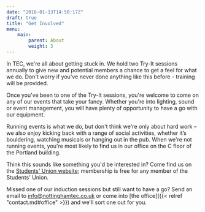 ```yaml
---
date: "2016-01-13T14:50:17Z"
draft: true
title: "Get Involved"
menu:
    main:
        parent: About
        weight: 3
---
```


In TEC, we're all about getting stuck in. We hold two Try-It sessions annually to give new and potential members a chance to get a feel for what we do. Don't worry if you've never done anything like this before - training will be provided.

Once you've been to one of the Try-It sessions, you're welcome to come on any of our events that take your fancy. Whether you're into lighting, sound or event management, you will have plenty of opportunity to have a go with our equipment.

Running events is what we do, but don't think we're only about hard work – we also enjoy kicking back with a range of social activities, whether it’s bouldering, watching musicals or hanging out in the pub. When we're not running events, you're most likely to find us in our office on the C floor of the Portland building.

Think this sounds like something you'd be interested in? Come find us on the [Students' Union website](http://www.su.nottingham.ac.uk/student-media-groups/TEC/); membership is free for any member of the Students' Union.

Missed one of our induction sessions but still want to have a go? Send an email to [info@nottinghamtec.co.uk](mailto:info@nottinghamtec.co.uk) or come into [the office]({{< relref "contact.md#office" >}}) and we'll sort one out for you. 
